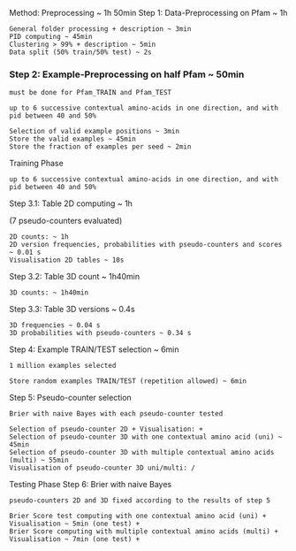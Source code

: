 Method:
Preprocessing ~ 1h 50min
Step 1: Data-Preprocessing on Pfam ~ 1h

    General folder processing + description ~ 3min
    PID computing ~ 45min
    Clustering > 99% + description ~ 5min
    Data split (50% train/50% test) ~ 2s

### Step 2: Example-Preprocessing on half Pfam ~ 50min

    must be done for Pfam_TRAIN and Pfam_TEST

    up to 6 successive contextual amino-acids in one direction, and with pid between 40 and 50%

    Selection of valid example positions ~ 3min
    Store the valid examples ~ 45min
    Store the fraction of examples per seed ~ 2min

Training Phase

    up to 6 successive contextual amino-acids in one direction, and with pid between 40 and 50%

Step 3.1: Table 2D computing ~ 1h

(7 pseudo-counters evaluated)

    2D counts: ~ 1h
    2D version frequencies, probabilities with pseudo-counters and scores ~ 0.01 s
    Visualisation 2D tables ~ 10s

Step 3.2: Table 3D count ~ 1h40min

    3D counts: ~ 1h40min

Step 3.3: Table 3D versions ~ 0.4s

    3D frequencies ~ 0.04 s
    3D probabilities with pseudo-counters ~ 0.34 s

Step 4: Example TRAIN/TEST selection ~ 6min

    1 million examples selected

    Store random examples TRAIN/TEST (repetition allowed) ~ 6min

Step 5: Pseudo-counter selection

    Brier with naive Bayes with each pseudo-counter tested

    Selection of pseudo-counter 2D + Visualisation: +
    Selection of pseudo-counter 3D with one contextual amino acid (uni) ~ 45min
    Selection of pseudo-counter 3D with multiple contextual amino acids (multi) ~ 55min
    Visualisation of pseudo-counter 3D uni/multi: /

Testing Phase
Step 6: Brier with naive Bayes

    pseudo-counters 2D and 3D fixed according to the results of step 5

    Brier Score test computing with one contextual amino acid (uni) + Visualisation ~ 5min (one test) +
    Brier Score computing with multiple contextual amino acids (multi) + Visualisation ~ 7min (one test) +
